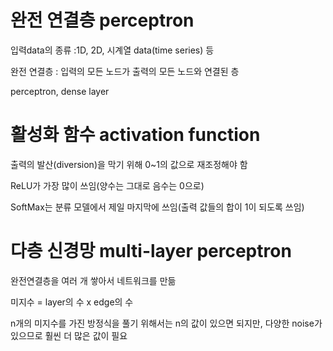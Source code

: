# 완전 연결층 perceptron

입력data의 종류 :1D, 2D, 시계열 data(time series) 등

완전 연결층 : 입력의 모든 노드가 출력의 모든 노드와 연결된 층

perceptron, dense layer


# 활성화 함수 activation function

출력의 발산(diversion)을 막기 위해 0~1의 값으로 재조정해야 함

ReLU가 가장 많이 쓰임(양수는 그대로 음수는 0으로)

SoftMax는 분류 모델에서 제일 마지막에 쓰임(출력 값들의 합이 1이 되도록 쓰임)

# 다층 신경망 multi-layer perceptron

완전연결층을 여러 개 쌓아서 네트워크를 만듦

미지수 = layer의 수 x edge의 수

n개의 미지수를 가진 방정식을 풀기 위해서는 n의 값이 있으면 되지만, 다양한 noise가 있으므로 훨씬 더 많은 값이 필요
